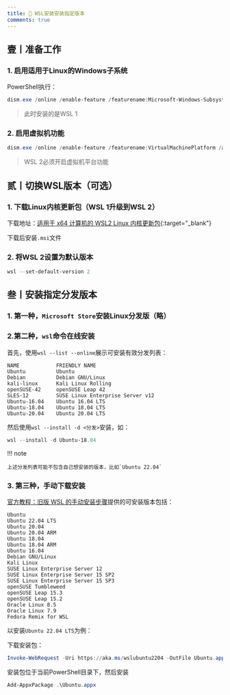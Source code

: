 ```yaml
---
title: 🦢 WSL安装安装指定版本
comments: true
---
```




## 壹丨准备工作

### 1. 启用适用于Linux的Windows子系统

PowerShell执行：

```powershell
dism.exe /online /enable-feature /featurename:Microsoft-Windows-Subsystem-Linux /all /norestart
```

> 此时安装的是WSL 1

### 2. 启用虚拟机功能

```powershell
dism.exe /online /enable-feature /featurename:VirtualMachinePlatform /all /norestart
```

> WSL 2必须开启虚拟机平台功能

## 贰丨切换WSL版本（可选）

### 1. 下载Linux内核更新包（WSL 1升级到WSL 2）

下载地址：[适用于 x64 计算机的 WSL2 Linux 内核更新包](https://wslstorestorage.blob.core.windows.net/wslblob/wsl_update_x64.msi){:target="_blank"}

下载后安装`.msi`文件

### 2. 将WSL 2设置为默认版本

```powershell
wsl --set-default-version 2
```

## 叁丨安装指定分发版本

### 1. 第一种，`Microsoft Store`安装Linux分发版（略）

### 2.第二种，`wsl`命令在线安装

首先，使用`wsl --list --online`展示可安装有效分发列表：

```
NAME            FRIENDLY NAME
Ubuntu          Ubuntu
Debian          Debian GNU/Linux
kali-linux      Kali Linux Rolling
openSUSE-42     openSUSE Leap 42
SLES-12         SUSE Linux Enterprise Server v12
Ubuntu-16.04    Ubuntu 16.04 LTS
Ubuntu-18.04    Ubuntu 18.04 LTS
Ubuntu-20.04    Ubuntu 20.04 LTS
```

然后使用`wsl --install -d <分发>`安装，如：

```powershell
wsl --install -d Ubuntu-18.04
```

!!! note

	上述分发列表可能不包含自己想安装的版本，比如`Ubuntu 22.04`

### 3. 第三种，手动下载安装

[官方教程：旧版 WSL 的手动安装步骤](https://learn.microsoft.com/zh-cn/windows/wsl/install-manual#step-2---check-requirements-for-running-wsl-2)提供的可安装版本包括：

```
Ubuntu
Ubuntu 22.04 LTS
Ubuntu 20.04
Ubuntu 20.04 ARM
Ubuntu 18.04
Ubuntu 18.04 ARM
Ubuntu 16.04
Debian GNU/Linux
Kali Linux
SUSE Linux Enterprise Server 12
SUSE Linux Enterprise Server 15 SP2
SUSE Linux Enterprise Server 15 SP3
openSUSE Tumbleweed
openSUSE Leap 15.3
openSUSE Leap 15.2
Oracle Linux 8.5
Oracle Linux 7.9
Fedora Remix for WSL
```

以安装`Ubuntu 22.04 LTS`为例：

下载安装包：

```powershell
Invoke-WebRequest -Uri https://aka.ms/wslubuntu2204 -OutFile Ubuntu.appx -UseBasicParsing
```

安装包位于当前PowerShell目录下，然后安装

```powershell
Add-AppxPackage .\Ubuntu.appx
```